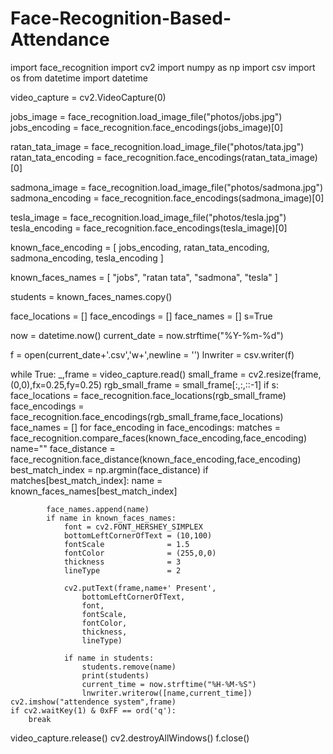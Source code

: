 # Face-Recognition-Based-Attendance
import face_recognition
import cv2
import numpy as np
import csv
import os
from datetime import datetime
 
video_capture = cv2.VideoCapture(0)
 
jobs_image = face_recognition.load_image_file("photos/jobs.jpg")
jobs_encoding = face_recognition.face_encodings(jobs_image)[0]
 
ratan_tata_image = face_recognition.load_image_file("photos/tata.jpg")
ratan_tata_encoding = face_recognition.face_encodings(ratan_tata_image)[0]
 
sadmona_image = face_recognition.load_image_file("photos/sadmona.jpg")
sadmona_encoding = face_recognition.face_encodings(sadmona_image)[0]
 
tesla_image = face_recognition.load_image_file("photos/tesla.jpg")
tesla_encoding = face_recognition.face_encodings(tesla_image)[0]
 
known_face_encoding = [
jobs_encoding,
ratan_tata_encoding,
sadmona_encoding,
tesla_encoding
]
 
known_faces_names = [
"jobs",
"ratan tata",
"sadmona",
"tesla"
]
 
students = known_faces_names.copy()
 
face_locations = []
face_encodings = []
face_names = []
s=True
 
 
now = datetime.now()
current_date = now.strftime("%Y-%m-%d")
 
 
 
f = open(current_date+'.csv','w+',newline = '')
lnwriter = csv.writer(f)
 
while True:
    _,frame = video_capture.read()
    small_frame = cv2.resize(frame,(0,0),fx=0.25,fy=0.25)
    rgb_small_frame = small_frame[:,:,::-1]
    if s:
        face_locations = face_recognition.face_locations(rgb_small_frame)
        face_encodings = face_recognition.face_encodings(rgb_small_frame,face_locations)
        face_names = []
        for face_encoding in face_encodings:
            matches = face_recognition.compare_faces(known_face_encoding,face_encoding)
            name=""
            face_distance = face_recognition.face_distance(known_face_encoding,face_encoding)
            best_match_index = np.argmin(face_distance)
            if matches[best_match_index]:
                name = known_faces_names[best_match_index]
 
            face_names.append(name)
            if name in known_faces_names:
                font = cv2.FONT_HERSHEY_SIMPLEX
                bottomLeftCornerOfText = (10,100)
                fontScale              = 1.5
                fontColor              = (255,0,0)
                thickness              = 3
                lineType               = 2
 
                cv2.putText(frame,name+' Present', 
                    bottomLeftCornerOfText, 
                    font, 
                    fontScale,
                    fontColor,
                    thickness,
                    lineType)
 
                if name in students:
                    students.remove(name)
                    print(students)
                    current_time = now.strftime("%H-%M-%S")
                    lnwriter.writerow([name,current_time])
    cv2.imshow("attendence system",frame)
    if cv2.waitKey(1) & 0xFF == ord('q'):
        break
 
video_capture.release()
cv2.destroyAllWindows()
f.close()
